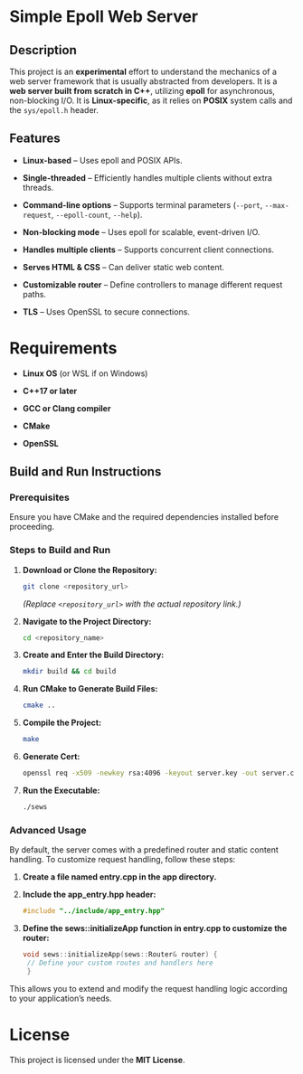 # Simple Epoll Web Server

## Description

This project is an **experimental** effort to understand the mechanics of a web server framework that is usually abstracted from developers. It is a **web server built from scratch in C++**, utilizing **epoll** for asynchronous, non-blocking I/O. It is **Linux-specific**, as it relies on **POSIX** system calls and the `sys/epoll.h` header.

## Features

- **Linux-based** – Uses epoll and POSIX APIs.

- **Single-threaded** – Efficiently handles multiple clients without extra threads.

- **Command-line options** – Supports terminal parameters (`--port`, `--max-request`, `--epoll-count`, `--help`).

- **Non-blocking mode** – Uses epoll for scalable, event-driven I/O.

- **Handles multiple clients** – Supports concurrent client connections.

- **Serves HTML & CSS** – Can deliver static web content.

- **Customizable router** – Define controllers to manage different request paths.

- **TLS** – Uses OpenSSL to secure connections.

# Requirements

- **Linux OS** (or WSL if on Windows)

- **C++17 or later**

- **GCC or Clang compiler**

- **CMake**

- **OpenSSL**

## Build and Run Instructions

### Prerequisites

Ensure you have CMake and the required dependencies installed before proceeding.

### Steps to Build and Run

1. **Download or Clone the Repository:**
   ```bash
   git clone <repository_url>
   ```
   *(Replace `<repository_url>` with the actual repository link.)*

2. **Navigate to the Project Directory:**
   ```bash
   cd <repository_name>
   ```

3. **Create and Enter the Build Directory:**
   ```bash
   mkdir build && cd build
   ```

4. **Run CMake to Generate Build Files:**
   ```bash
   cmake ..
   ```

5. **Compile the Project:**
   ```bash
   make
   ```

6. **Generate Cert:**
   ```bash
   openssl req -x509 -newkey rsa:4096 -keyout server.key -out server.crt -days 365 -nodes
   ```

7. **Run the Executable:**
   ```bash
   ./sews
   ```
### Advanced Usage

By default, the server comes with a predefined router and static content handling. To customize request handling, follow these steps:

1. **Create a file named entry.cpp in the app directory.**

2. **Include the app_entry.hpp header:**
   ```cpp
   #include "../include/app_entry.hpp"
   ```
3. **Define the sews::initializeApp function in entry.cpp to customize the router:**
   ```cpp
   void sews::initializeApp(sews::Router& router) {
    // Define your custom routes and handlers here
    }
   ```
This allows you to extend and modify the request handling logic according to your application’s needs.

# License

This project is licensed under the **MIT License**.
